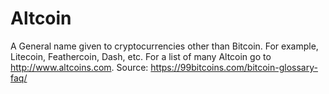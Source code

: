 # Altcoin

A General name given to cryptocurrencies other than Bitcoin. For example,
Litecoin, Feathercoin, Dash, etc. For a list of many Altcoin go to
http://www.altcoins.com.
Source: https://99bitcoins.com/bitcoin-glossary-faq/


